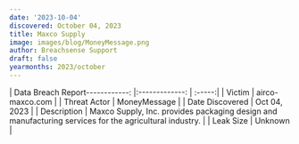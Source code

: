 ```yaml
---
date: '2023-10-04'
discovered: October 04, 2023
title: Maxco Supply
image: images/blog/MoneyMessage.png
author: Breachsense Support
draft: false
yearmonths: 2023/october
---
```


| Data Breach Report------------:     |:-------------:    | :-----:|
| Victim      | airco-maxco.com      | 
| Threat Actor      | MoneyMessage      | 
| Date Discovered      | Oct 04, 2023      | 
| Description      | Maxco Supply, Inc. provides packaging design and manufacturing services for the agricultural industry.      | 
| Leak Size      | Unknown      | 

